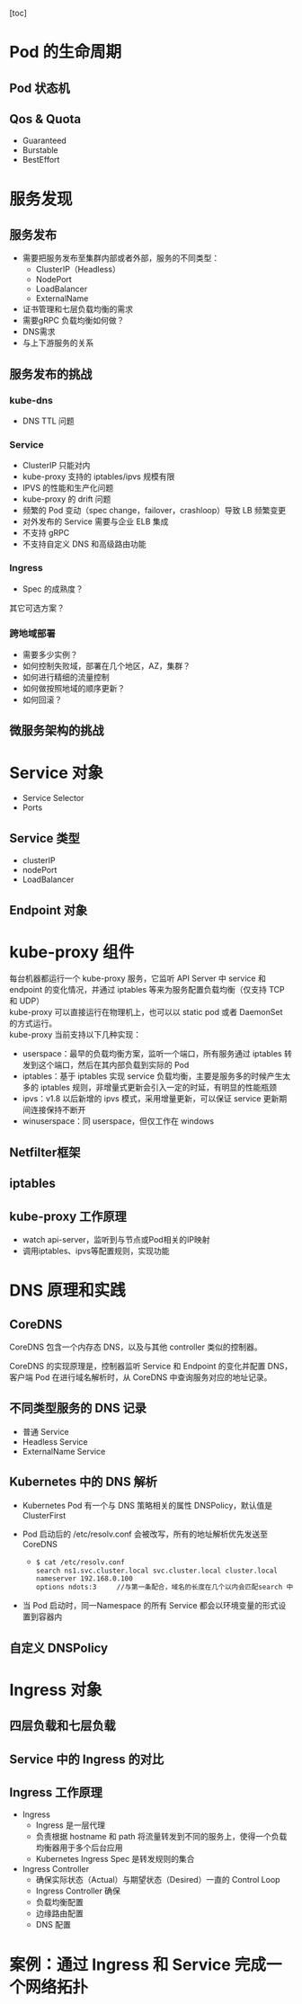 [toc]





# Pod 的生命周期





## Pod 状态机





## Qos & Quota

* Guaranteed
* Burstable
* BestEffort







# 服务发现

## 服务发布

* 需要把服务发布至集群内部或者外部，服务的不同类型：
  * ClusterIP（Headless）
  * NodePort
  * LoadBalancer
  * ExternalName
* 证书管理和七层负载均衡的需求
* 需要gRPC 负载均衡如何做？
* DNS需求
* 与上下游服务的关系



## 服务发布的挑战

### kube-dns

* DNS TTL 问题



### Service

* ClusterIP 只能对内
* kube-proxy 支持的 iptables/ipvs 规模有限
* IPVS 的性能和生产化问题
* kube-proxy 的 drift 问题
* 频繁的 Pod 变动（spec change，failover，crashloop）导致 LB 频繁变更
* 对外发布的 Service 需要与企业 ELB 集成
* 不支持 gRPC
* 不支持自定义 DNS 和高级路由功能



### Ingress

* Spec 的成熟度？



其它可选方案？







### 跨地域部署

* 需要多少实例？
* 如何控制失败域，部署在几个地区，AZ，集群？
* 如何进行精细的流量控制
* 如何做按照地域的顺序更新？
* 如何回滚？



## 微服务架构的挑战















# Service 对象

* Service Selector
* Ports







## Service 类型

* clusterIP
* nodePort
* LoadBalancer























## Endpoint 对象





















# kube-proxy 组件
每台机器都运行一个 kube-proxy 服务，它监听 API Server 中 service 和 endpoint 的变化情况，并通过 iptables 等来为服务配置负载均衡（仅支持 TCP 和 UDP）  
kube-proxy 可以直接运行在物理机上，也可以以 static pod 或者 DaemonSet 的方式运行。  
kube-proxy 当前支持以下几种实现：
* userspace：最早的负载均衡方案，监听一个端口，所有服务通过 iptables 转发到这个端口，然后在其内部负载到实际的 Pod
* iptables：基于 iptables 实现 service 负载均衡，主要是服务多的时候产生太多的 iptables 规则，非增量式更新会引入一定的时延，有明显的性能瓶颈
* ipvs：v1.8 以后新增的 ipvs 模式，采用增量更新，可以保证 service 更新期间连接保持不断开
* winuserspace：同 userspace，但仅工作在 windows






## Netfilter框架







## iptables





## kube-proxy 工作原理

* watch api-server，监听到与节点或Pod相关的IP映射
* 调用iptables、ipvs等配置规则，实现功能







# DNS 原理和实践



## CoreDNS

CoreDNS 包含一个内存态 DNS，以及与其他 controller 类似的控制器。  

CoreDNS 的实现原理是，控制器监听 Service 和 Endpoint 的变化并配置 DNS，客户端 Pod 在进行域名解析时，从 CoreDNS 中查询服务对应的地址记录。



## 不同类型服务的 DNS 记录

* 普通 Service
* Headless Service
* ExternalName Service



## Kubernetes 中的 DNS 解析

* Kubernetes Pod 有一个与 DNS 策略相关的属性 DNSPolicy，默认值是 ClusterFirst

* Pod 启动后的 /etc/resolv.conf 会被改写，所有的地址解析优先发送至 CoreDNS

  * ```bash
    $ cat /etc/resolv.conf
    search ns1.svc.cluster.local svc.cluster.local cluster.local
    nameserver 192.168.0.100
    options ndots:3		//与第一条配合，域名的长度在几个以内会匹配search 中的后缀，以实现短域名访问服务
    ```

* 当 Pod 启动时，同一Namespace 的所有 Service 都会以环境变量的形式设置到容器内





## 自定义 DNSPolicy







# Ingress 对象

## 四层负载和七层负载





## Service 中的 Ingress 的对比





## Ingress 工作原理

* Ingress
  * Ingress 是一层代理
  * 负责根据 hostname 和 path 将流量转发到不同的服务上，使得一个负载均衡器用于多个后台应用
  * Kubernetes Ingress Spec 是转发规则的集合
* Ingress Controller
  * 确保实际状态（Actual）与期望状态（Desired）一直的 Control Loop
  * Ingress Controller 确保
  * 负载均衡配置
  * 边缘路由配置
  * DNS 配置







# 案例：通过 Ingress 和 Service 完成一个网络拓扑